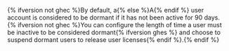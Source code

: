 {% ifversion not ghec %}By default, a{% else %}A{% endif %} user account is considered to be dormant if it has not been active for 90 days. {% ifversion not ghec %}You can configure the length of time a user must be inactive to be considered dormant{% ifversion ghes %} and choose to suspend dormant users to release user licenses{% endif %}.{% endif %}

